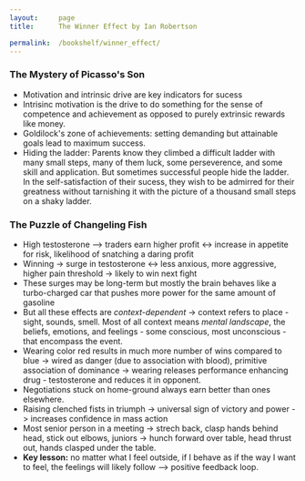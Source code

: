 ```yaml
---
layout:     page
title:      The Winner Effect by Ian Robertson

permalink:  /bookshelf/winner_effect/
---
```


<style type="text/css">
    strong {
        color: #3498db;
        font-weight: 400;
    }
    blockquote {
        padding: 0px 23px;
    }
</style>

### The Mystery of Picasso's Son

- Motivation and intrinsic drive are key indicators for sucess
- Intrisinc motivation is the drive to do something for the sense of competence and achievement as opposed to purely extrinsic rewards like money.
- Goldilock's zone of achievements: setting demanding but attainable goals lead to maximum success.
- Hiding the ladder: Parents know they climbed a difficult ladder with many small steps, many of them luck, some perseverence, and some skill and application. But sometimes successful people hide the ladder. In the self-satisfaction of their sucess, they wish to be admirred for their greatness without tarnishing it with the picture of a thousand small steps on a shaky ladder.

### The Puzzle of Changeling Fish

- High testosterone --> traders earn higher profit <-> increase in appetite for risk, likelihood of snatching a daring profit
- Winning -> surge in testosterone <-> less anxious, more aggressive, higher pain threshold -> likely to win next fight
- These surges may be long-term but mostly the brain behaves like a turbo-charged car that pushes more power for the same amount of gasoline
- But all these effects are <i>context-dependent</i> -> context refers to place - sight, sounds, smell. Most of all context means <i>mental landscape</i>, the beliefs, emotions, and feelings - some conscious, most unconscious - that encompass the event.
- Wearing color red results in much more number of wins compared to blue -> wired as danger (due to association with blood), primitive association of dominance -> wearing releases performance enhancing drug - testosterone and reduces it in opponent.
- Negotiations stuck on home-ground always earn better than ones elsewhere.
- Raising clenched fists in triumph -> universal sign of victory and power -> increases confidence in mass action
- Most senior person in a meeting -> strech back, clasp hands behind head, stick out elbows, juniors -> hunch forward over table, head thrust out, hands clasped under the table.
- <b>Key lesson:</b> no matter what I feel outside, if I behave as if the way I want to feel, the feelings will likely follow --> positive feedback loop.
